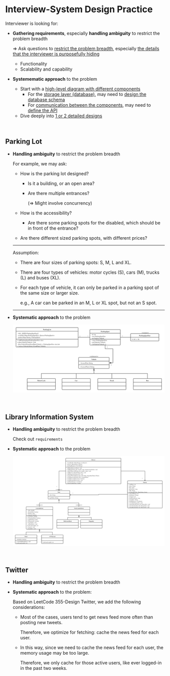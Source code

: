 # Interview-System Design Practice

Interviewer is looking for:

* **Gathering requirements**, especially **handling ambiguity** to restrict the problem breadth

  => Ask questions to <u>restrict the problem breadth</u>, especially <u>the details that the interviewer is purposefully hiding</u>

  * Functionality
  * Scalability and capability

* **Systemematic approach** to the problem

  * Start with a <u>high-level diagram with different components</u>
    * For the <u>storage layer (database)</u>, may need to <u>design the database schema</u>
    * For <u>communication between the components</u>, may need to <u>define the API</u>
  * Dive deeply into <u>1 or 2 detailed designs</u>

<br>

## Parking Lot

* **Handling ambiguity** to restrict the problem breadth

  For example, we may ask:

  * How is the parking lot designed?

    * Is it a building, or an open area?

    * Are there multiple entrances?

      (=> Might involve concurrency)

  * How is the accessibility?

    * Are there some parking spots for the disabled, which should be in front of the entrance?

  * Are there different sized parking spots, with different prices?

  ***

  Assumption:

  * There are four sizes of parking spots: S, M, L and XL.

  * There are four types of vehicles: motor cycles (S), cars (M), trucks (L) and buses (XL).

  * For each type of vehicle, it can only be parked in a parking spot of the same size or larger size.

    e.g., A car can be parked in an M, L or XL spot, but not an S spot.

  ***

* **Systematic approach** to the problem

  <img src="https://github.com/Ziang-Lu/Software-Development-and-Design/blob/master/Interview-System%20Design%20Practice/Parking%20Lot/Parking%20Lot.png?raw=true">

<br>

## Library Information System

* **Handling ambiguity** to restrict the problem breadth

  Check out `requirements`

* **Systematic approach** to the problem

  <img src="https://github.com/Ziang-Lu/Software-Development-and-Design/blob/master/Interview-System%20Design%20Practice/Library%20Information%20System/Library%20Information%20System.png?raw=true">

<br>

## Twitter

* **Handling ambiguity** to restrict the problem breadth

* **Systematic approach** to the problem:

  Based on LeetCode 355-Design Twitter, we add the following considerations:

  - Most of the cases, users tend to get news feed more often than posting new tweets.

    Therefore, we optimize for fetching: cache the news feed for each user.

  - In this way, since we need to cache the news feed for each user, the memory usage may be too large.

    Therefore, we only cache for those active users, like ever logged-in in the past two weeks.

